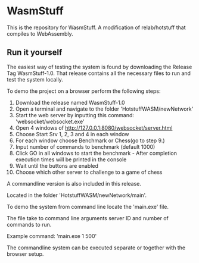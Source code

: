 # WasmStuff

This is the repository for WasmStuff.
A modification of relab/hotstuff that compiles to WebAssembly.

## Run it yourself

The easiest way of testing the system is found by downloading the Release Tag WasmStuff-1.0.
That release contains all the necessary files to run and test the system locally.

To demo the project on a browser perform the following steps:

1. Download the release named WasmStuff-1.0
2. Open a terminal and navigate to the folder 'HotstuffWASM/newNetwork'
3. Start the web server by inputting this command: 'websocket/websocket.exe'
4. Open 4 windows of http://127.0.0.1:8080/websocket/server.html
5. Choose Start Srv 1, 2, 3 and 4 in each window
6. For each window choose Benchmark or Chess(go to step 9.)
7. Input number of commands to benchmark (default 1000)
8. Click GO in all windows to start the benchmark - After completion execution times will be printed in the console
9. Wait until the buttons are enabled
10. Choose which other server to challenge to a game of chess

A commandline version is also included in this release.

Located in the folder 'HotstuffWASM/newNetwork/main'.

To demo the system from command line locate the 'main.exe' file.

The file take to command line arguments server ID and number of commands to run.

Example command: 'main.exe 1 500'

The commandline system can be executed separate or together with the browser setup.
